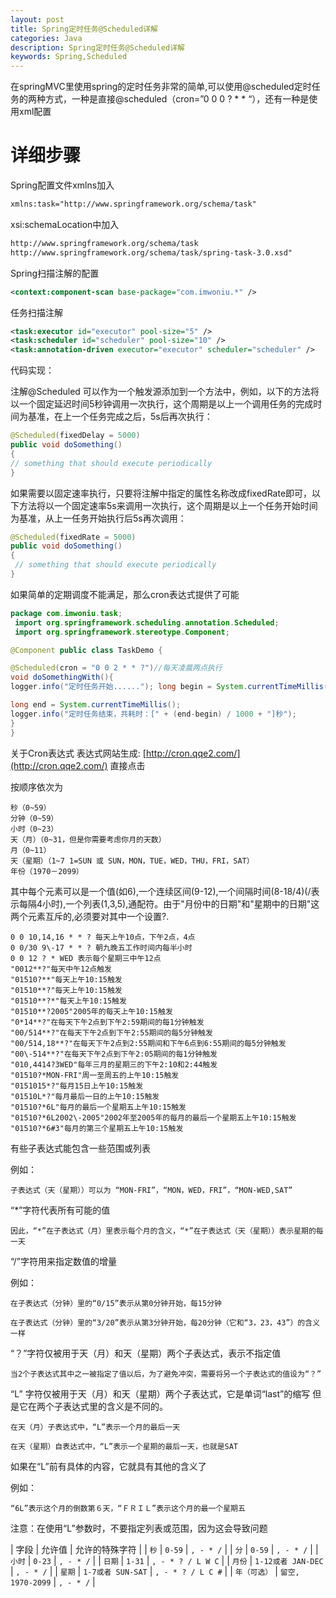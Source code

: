 ```yaml
---
layout: post
title: Spring定时任务@Scheduled详解
categories: Java
description: Spring定时任务@Scheduled详解
keywords: Spring,Scheduled
---
```

在springMVC里使用spring的定时任务非常的简单,可以使用@scheduled定时任务的两种方式，一种是直接@scheduled（cron=”0 0 0 ? * * “），还有一种是使用xml配置

# 详细步骤
Spring配置文件xmlns加入
``` xml
xmlns:task="http://www.springframework.org/schema/task"
```

xsi:schemaLocation中加入
``` xml
http://www.springframework.org/schema/task
http://www.springframework.org/schema/task/spring-task-3.0.xsd"
```
Spring扫描注解的配置
``` xml
<context:component-scan base-package="com.imwoniu.*" />
```
任务扫描注解
``` xml
<task:executor id="executor" pool-size="5" />
<task:scheduler id="scheduler" pool-size="10" />
<task:annotation-driven executor="executor" scheduler="scheduler" />
```
代码实现：

注解@Scheduled 可以作为一个触发源添加到一个方法中，例如，以下的方法将以一个固定延迟时间5秒钟调用一次执行，这个周期是以上一个调用任务的完成时间为基准，在上一个任务完成之后，5s后再次执行：
``` java
@Scheduled(fixedDelay = 5000) 
public void doSomething() 
{ 
// something that should execute periodically
}
```

如果需要以固定速率执行，只要将注解中指定的属性名称改成fixedRate即可，以下方法将以一个固定速率5s来调用一次执行，这个周期是以上一个任务开始时间为基准，从上一任务开始执行后5s再次调用：
``` java
@Scheduled(fixedRate = 5000) 
public void doSomething() 
{
 // something that should execute periodically
}
```

如果简单的定期调度不能满足，那么cron表达式提供了可能

``` java
package com.imwoniu.task;
 import org.springframework.scheduling.annotation.Scheduled;
 import org.springframework.stereotype.Component;

@Component public class TaskDemo {

@Scheduled(cron = "0 0 2 * * ?")//每天凌晨两点执行
void doSomethingWith(){
logger.info("定时任务开始......"); long begin = System.currentTimeMillis(); //执行数据库操作了哦...

long end = System.currentTimeMillis();
logger.info("定时任务结束，共耗时：[" + (end-begin) / 1000 + "]秒");
}
}
```

关于Cron表达式
表达式网站生成:
[http://cron.qqe2.com/](http://cron.qqe2.com/) 直接点击

按顺序依次为
```
秒（0~59）
分钟（0~59）
小时（0~23）
天（月）（0~31，但是你需要考虑你月的天数）
月（0~11）
天（星期）（1~7 1=SUN 或 SUN，MON，TUE，WED，THU，FRI，SAT）
年份（1970－2099）
```
其中每个元素可以是一个值(如6),一个连续区间(9-12),一个间隔时间(8-18/4)(/表示每隔4小时),一个列表(1,3,5),通配符。由于"月份中的日期"和"星期中的日期"这两个元素互斥的,必须要对其中一个设置?.
```
0 0 10,14,16 * * ? 每天上午10点，下午2点，4点
0 0/30 9\-17 * * ? 朝九晚五工作时间内每半小时
0 0 12 ? * WED 表示每个星期三中午12点
"0012**?"每天中午12点触发
"01510?**"每天上午10:15触发
"01510**?"每天上午10:15触发
"01510**?*"每天上午10:15触发
"01510**?2005"2005年的每天上午10:15触发
"0*14**?"在每天下午2点到下午2:59期间的每1分钟触发
"00/514**?"在每天下午2点到下午2:55期间的每5分钟触发
"00/514,18**?"在每天下午2点到2:55期间和下午6点到6:55期间的每5分钟触发
"00\-514**?"在每天下午2点到下午2:05期间的每1分钟触发
"010,4414?3WED"每年三月的星期三的下午2:10和2:44触发
"01510?*MON-FRI"周一至周五的上午10:15触发
"0151015*?"每月15日上午10:15触发
"01510L*?"每月最后一日的上午10:15触发
"01510?*6L"每月的最后一个星期五上午10:15触发
"01510?*6L2002\-2005"2002年至2005年的每月的最后一个星期五上午10:15触发
"01510?*6#3"每月的第三个星期五上午10:15触发
```
有些子表达式能包含一些范围或列表

例如：
```
子表达式（天（星期））可以为 “MON-FRI”，“MON，WED，FRI”，“MON-WED,SAT”
```
“*”字符代表所有可能的值
```
因此，“*”在子表达式（月）里表示每个月的含义，“*”在子表达式（天（星期））表示星期的每一天
```
“/”字符用来指定数值的增量

例如：
```
在子表达式（分钟）里的“0/15”表示从第0分钟开始，每15分钟

在子表达式（分钟）里的“3/20”表示从第3分钟开始，每20分钟（它和“3，23，43”）的含义一样
```
“？”字符仅被用于天（月）和天（星期）两个子表达式，表示不指定值
```
当2个子表达式其中之一被指定了值以后，为了避免冲突，需要将另一个子表达式的值设为“？”
```
“L” 字符仅被用于天（月）和天（星期）两个子表达式，它是单词“last”的缩写
但是它在两个子表达式里的含义是不同的。
```
在天（月）子表达式中，“L”表示一个月的最后一天

在天（星期）自表达式中，“L”表示一个星期的最后一天，也就是SAT
```
如果在“L”前有具体的内容，它就具有其他的含义了

例如：
```
“6L”表示这个月的倒数第６天，“ＦＲＩＬ”表示这个月的最一个星期五
```
注意：在使用“L”参数时，不要指定列表或范围，因为这会导致问题

| 字段 |  允许值 |  允许的特殊字符 | 
| `秒` | `0-59` |   `, - * /` |
| `分` |   `0-59` |   `, - * /` |
| `小时` |   `0-23` |   `, - * /` |
| `日期` |   `1-31` |   `, - * ? / L W C` |
| `月份` |   `1-12或者 JAN-DEC` |   `, - * /` |
| `星期` |   `1-7或者 SUN-SAT` |   `, - * ? / L C #` |
| `年（可选）` |   `留空, 1970-2099` |   `, - * /` |